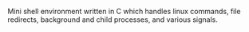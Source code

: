 Mini shell environment written in C which handles linux commands, file redirects, background and child processes, and various signals.
